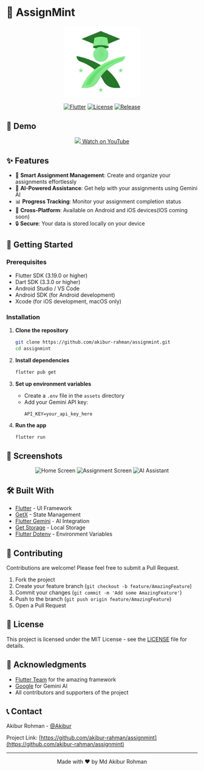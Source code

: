 # 📱 AssignMint

<div align="center">
  <img src="assets/appicon/appicon.png" alt="AssignMint Logo" width="200"/>
  
  [![Flutter](https://img.shields.io/badge/Flutter-3.19.0-blue.svg)](https://flutter.dev)
  [![License](https://img.shields.io/badge/License-MIT-green.svg)](LICENSE)
  [![Release](https://img.shields.io/badge/Release-v1.0.0-orange.svg)](https://github.com/akibur-rahman/assignmint/releases)
</div>

## 🎥 Demo

<div align="center">
  <a href="https://www.youtube.com/watch?v=YOUR_VIDEO_ID">
    <img src="https://www.freeiconspng.com/uploads/download-youtube-logo-png-clipart-3.png" width="32"/>
    Watch on YouTube
  </a>
</div>

## ✨ Features

- 📝 **Smart Assignment Management**: Create and organize your assignments effortlessly
- 🤖 **AI-Powered Assistance**: Get help with your assignments using Gemini AI
- 📊 **Progress Tracking**: Monitor your assignment completion status
- 📱 **Cross-Platform**: Available on Android and iOS devices(IOS coming soon)
- 🔒 **Secure**: Your data is stored locally on your device

## 🚀 Getting Started

### Prerequisites

- Flutter SDK (3.19.0 or higher)
- Dart SDK (3.3.0 or higher)
- Android Studio / VS Code
- Android SDK (for Android development)
- Xcode (for iOS development, macOS only)

### Installation

1. **Clone the repository**
   ```bash
   git clone https://github.com/akibur-rahman/assignmint.git
   cd assignmint
   ```

2. **Install dependencies**
   ```bash
   flutter pub get
   ```

3. **Set up environment variables**
   - Create a `.env` file in the `assets` directory
   - Add your Gemini API key:
     ```
     API_KEY=your_api_key_here
     ```

4. **Run the app**
   ```bash
   flutter run
   ```

## 📱 Screenshots

<div align="center">
  <img src="screenshots/home.png" alt="Home Screen" width="200"/>
  <img src="screenshots/assignment.png" alt="Assignment Screen" width="200"/>
  <img src="screenshots/ai_assist.png" alt="AI Assistant" width="200"/>
</div>

## 🛠️ Built With

- [Flutter](https://flutter.dev) - UI Framework
- [GetX](https://pub.dev/packages/get) - State Management
- [Flutter Gemini](https://pub.dev/packages/flutter_gemini) - AI Integration
- [Get Storage](https://pub.dev/packages/get_storage) - Local Storage
- [Flutter Dotenv](https://pub.dev/packages/flutter_dotenv) - Environment Variables

## 🤝 Contributing

Contributions are welcome! Please feel free to submit a Pull Request.

1. Fork the project
2. Create your feature branch (`git checkout -b feature/AmazingFeature`)
3. Commit your changes (`git commit -m 'Add some AmazingFeature'`)
4. Push to the branch (`git push origin feature/AmazingFeature`)
5. Open a Pull Request

## 📄 License

This project is licensed under the MIT License - see the [LICENSE](LICENSE) file for details.

## 🙏 Acknowledgments

- [Flutter Team](https://flutter.dev) for the amazing framework
- [Google](https://google.com) for Gemini AI
- All contributors and supporters of the project

## 📞 Contact

Akibur Rohman - [@Akibur](https://www.linkedin.com/in/akibur-rahman-7309b3228/)

Project Link: [https://github.com/akibur-rahman/assignmint](https://github.com/akibur-rahman/assignmint)

---

<div align="center">
  Made with ❤️ by Md Akibur Rohman
</div>
